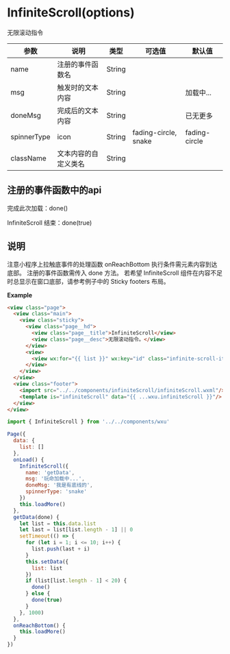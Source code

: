 <a name="infiniteScroll"></a>

# InfiniteScroll(options)
无限滚动指令

参数 | 说明 | 类型 | 可选值 | 默认值 
--- | --- | --- | --- | ---
name | 注册的事件函数名 | String |
msg | 触发时的文本内容 | String | | 加载中...
doneMsg | 完成后的文本内容 | String | | 已无更多
spinnerType | icon | String | fading-circle, snake | fading-circle
className | 文本内容的自定义类名 | String


## 注册的事件函数中的api
完成此次加载：done()

InfiniteScroll 结束：done(true)


## 说明
注意小程序上拉触底事件的处理函数 onReachBottom 执行条件需元素内容到达底部。
注册的事件函数需传入 done 方法。
若希望 InfiniteScroll 组件在内容不足时总显示在窗口底部，请参考例子中的 Sticky footers 布局。


**Example**  

```html
<view class="page">
  <view class="main">
    <view class="sticky">
      <view class="page__hd">
        <view class="page__title">InfiniteScroll</view>
        <view class="page__desc">无限滚动指令。</view>
      </view>
      <view>
        <view wx:for="{{ list }}" wx:key="id" class="infinite-scroll-item">{{ item }}</view>
      </view>
    </view>
  </view>
  <view class="footer">
    <import src="../../components/infiniteScroll/infiniteScroll.wxml"/>
    <template is="infiniteScroll" data="{{ ...wxu.infiniteScroll }}"/>
  </view>
</view>
```

```js
import { InfiniteScroll } from '../../components/wxu'

Page({
  data: {
    list: []
  },
  onLoad() {
    InfiniteScroll({
      name: 'getData',
      msg: '玩命加载中...',
      doneMsg: '我是有底线的',
      spinnerType: 'snake'
    })
    this.loadMore()
  },
  getData(done) {
    let list = this.data.list
    let last = list[list.length - 1] || 0
    setTimeout(() => {
      for (let i = 1; i <= 10; i++) {
        list.push(last + i)
      }
      this.setData({
        list: list
      })
      if (list[list.length - 1] < 20) {
        done()
      } else {
        done(true)
      }
    }, 1000)
  },
  onReachBottom() {
    this.loadMore()
  }
})
```